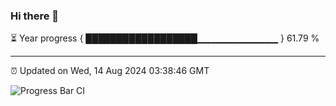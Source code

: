 ### Hi there 👋

⏳ Year progress { ██████████████████▁▁▁▁▁▁▁▁▁▁▁▁ } 61.79 %

---

⏰ Updated on Wed, 14 Aug 2024 03:38:46 GMT

![Progress Bar CI](https://github.com/IshwaranRudhara/GIT-ACTION/workflows/Progress%20Bar%20CI/badge.svg)
